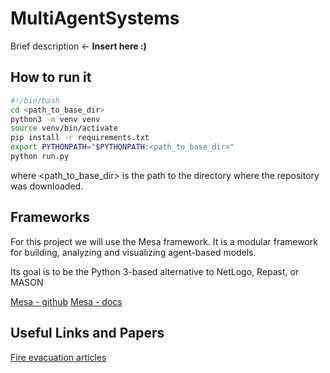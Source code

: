 # MultiAgentSystems
Brief description <- **Insert here :)**

## How to run it

```bash
#!/bin/bash
cd <path_to_base_dir>
python3 -m venv venv
source venv/bin/activate
pip install -r requirements.txt
export PYTHONPATH="$PYTHONPATH:<path_to_base_dir>"
python run.py
```

where <path_to_base_dir> is the path to the directory where the repository was downloaded.

## Frameworks

For this project we will use the Mesa framework. It is a modular framework for building, analyzing and visualizing agent-based models.

Its goal is to be the Python 3-based alternative to NetLogo, Repast, or MASON

[Mesa - github](https://github.com/projectmesa/mesa)
[Mesa - docs](https://mesa.readthedocs.io/en/master/overview.html)

## Useful Links and Papers

[Fire evacuation articles](https://drive.google.com/open?id=1HMzqJxqz3AQLu_tjEEDJ6bSJO-sjNtLn)


